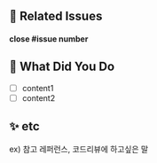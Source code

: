 ## 🎀 Related Issues

#### close #issue number

## 🐶 What Did You Do
- [ ] content1
- [ ] content2

## ✨ etc
ex) 참고 레퍼런스, 코드리뷰에 하고싶은 말
